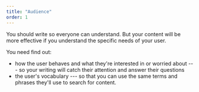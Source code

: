```yaml
---
title: "Audience"
order: 1
---
```


You should write so everyone can understand. But your content will be more effective if you understand the specific needs of your user.

You need find out:

- how the user behaves and what they're interested in or worried about --- so your writing will catch their attention and answer their questions
- the user's vocabulary --- so that you can use the same terms and phrases they'll use to search for content.
